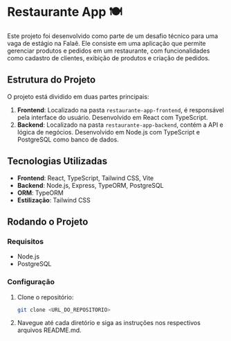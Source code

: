 # Restaurante App 🍽️

Este projeto foi desenvolvido como parte de um desafio técnico para uma vaga de estágio na Falaê. Ele consiste em uma aplicação que permite gerenciar produtos e pedidos em um restaurante, com funcionalidades como cadastro de clientes, exibição de produtos e criação de pedidos.

## Estrutura do Projeto

O projeto está dividido em duas partes principais:

1. **Frontend**: Localizado na pasta `restaurante-app-frontend`, é responsável pela interface do usuário. Desenvolvido em React com TypeScript.
2. **Backend**: Localizado na pasta `restaurante-app-backend`, contém a API e lógica de negócios. Desenvolvido em Node.js com TypeScript e PostgreSQL como banco de dados.

## Tecnologias Utilizadas

- **Frontend**: React, TypeScript, Tailwind CSS, Vite
- **Backend**: Node.js, Express, TypeORM, PostgreSQL
- **ORM**: TypeORM
- **Estilização**: Tailwind CSS

## Rodando o Projeto

### Requisitos

- Node.js
- PostgreSQL

### Configuração

1. Clone o repositório:
   ```bash
   git clone <URL_DO_REPOSITORIO>
2. Navegue até cada diretório e siga as instruções nos respectivos arquivos README.md.
